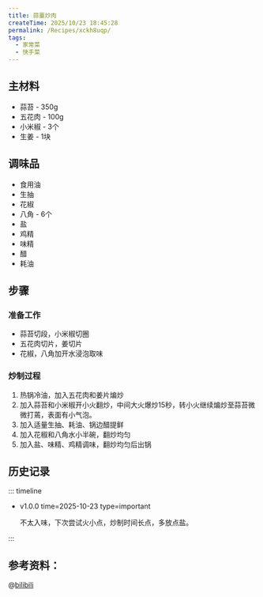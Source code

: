 ```yaml
---
title: 蒜薹炒肉
createTime: 2025/10/23 18:45:28
permalink: /Recipes/xckh8uqp/
tags:
  - 家常菜
  - 快手菜
---
```


## 主材料

- 蒜苔 - 350g
- 五花肉 - 100g
- 小米椒 - 3个
- 生姜 - 1块

## 调味品
- 食用油
- 生抽
- 花椒
- 八角 - 6个
- 盐
- 鸡精
- 味精
- 醋
- 耗油


## 步骤

### 准备工作
- 蒜苔切段，小米椒切圈
- 五花肉切片，姜切片
- 花椒，八角加开水浸泡取味

### 炒制过程
1. 热锅冷油，加入五花肉和姜片煸炒
2. 加入蒜苔和小米椒开小火翻炒，中间大火爆炒15秒，转小火继续煸炒至蒜苔微微打蔫，表面有小气泡。
3. 加入适量生抽、耗油、锅边醋提鲜
4. 加入花椒和八角水小半碗，翻炒均匀
5. 加入盐、味精、鸡精调味，翻炒均匀后出锅


## 历史记录

::: timeline
- v1.0.0
  time=2025-10-23 type=important

  不太入味，下次尝试火小点，炒制时间长点，多放点盐。

:::

## 参考资料：

@[bilibili](BV1sL4y1B7EW)